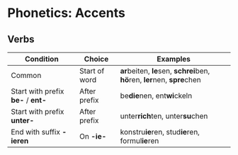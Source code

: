 # Phonetics: Accents

## Verbs

| Condition                            | Choice        | Examples                                                     |
| ------------------------------------ | ------------- | ------------------------------------------------------------ |
| Common                               | Start of word | **ar**beiten, **le**sen, **schrei**ben, **hö**ren, **ler**nen, **spre**chen |
| Start with prefix **be-** / **ent-** | After prefix  | be**die**nen, ent**wi**ckeln                                 |
| Start with prefix **unter-**         | After prefix  | unter**rich**ten, unter**su**chen                            |
| End with suffix **-ieren**           | On **-ie-**   | konstru**ie**ren, stud**ie**ren, formul**ie**ren             |

